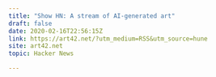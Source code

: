 ```yaml
---
title: "Show HN: A stream of AI-generated art"
draft: false
date: 2020-02-16T22:56:15Z
link: https://art42.net/?utm_medium=RSS&utm_source=hune
site: art42.net
topic: Hacker News  

---
```


